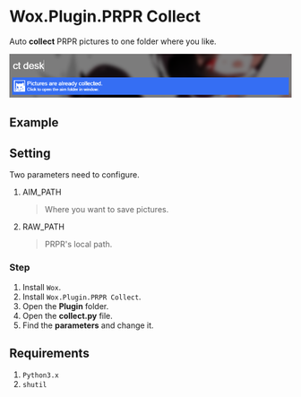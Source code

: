 # Wox.Plugin.PRPR Collect

Auto **collect** PRPR pictures to one folder where you like.

![screenshots](/Images/zero_20181101_180648.png)

## Example

## Setting

Two parameters need to configure.

1. AIM_PATH

    > Where you want to save pictures.

1. RAW_PATH

    > PRPR's local path.

### Step

1. Install `Wox`.
1. Install `Wox.Plugin.PRPR Collect`.
1. Open the **Plugin** folder.
1. Open the **collect.py** file.
1. Find the **parameters** and change it.

## Requirements

1. `Python3.x`
2. `shutil`
